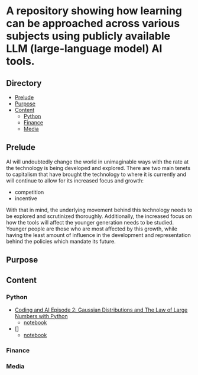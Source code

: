 # A repository showing how learning can be approached across various subjects using publicly available LLM (large-language model) AI tools.

## Directory
- [Prelude](#Prelude)
- [Purpose](#Purpose)
- [Content](#Content)
  - [Python](#Python)
  - [Finance](#Finance)
  - [Media](#Media)

## Prelude
AI will undoubtedly change the world in unimaginable ways with the rate at the technology is being developed and explored. There are two main tenets to capitalism that have brought the technology to where it is currently and will continue to allow for its increased focus and growth: 

- competition
- incentive

With that in mind, the underlying movement behind this technology needs to be explored and scrutinized thoroughly. Additionally, the increased focus on how the tools will affect the younger generation needs to be studied. Younger people are those who are most affected by this growth, while having the least amount of influence in the development and representation behind the policies which mandate its future.  

## Purpose

## Content
### Python
- [Coding and AI Episode 2: Gaussian Distributions and The Law of Large Numbers with Python](https://youtu.be/8rr4Ol7GX74)
  - [notebook]()
- []
  - [notebook]()
### Finance
### Media
